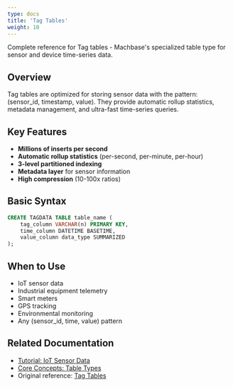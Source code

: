```yaml
---
type: docs
title: 'Tag Tables'
weight: 10
---
```


Complete reference for Tag tables - Machbase's specialized table type for sensor and device time-series data.

## Overview

Tag tables are optimized for storing sensor data with the pattern: (sensor_id, timestamp, value). They provide automatic rollup statistics, metadata management, and ultra-fast time-series queries.

## Key Features

- **Millions of inserts per second**
- **Automatic rollup statistics** (per-second, per-minute, per-hour)
- **3-level partitioned indexing**
- **Metadata layer** for sensor information
- **High compression** (10-100x ratios)

## Basic Syntax

```sql
CREATE TAGDATA TABLE table_name (
    tag_column VARCHAR(n) PRIMARY KEY,
    time_column DATETIME BASETIME,
    value_column data_type SUMMARIZED
);
```

## When to Use

- IoT sensor data
- Industrial equipment telemetry
- Smart meters
- GPS tracking
- Environmental monitoring
- Any (sensor_id, time, value) pattern

## Related Documentation

- [Tutorial: IoT Sensor Data](../../tutorials/iot-sensor-data/)
- [Core Concepts: Table Types](../../core-concepts/table-types-overview/)
- Original reference: [Tag Tables](../../../dbms/feature-table/tag/)
